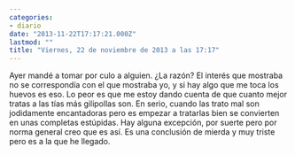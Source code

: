 ```yaml
---
categories:
- diario
date: "2013-11-22T17:17:21.000Z"
lastmod: ""
title: "Viernes, 22 de noviembre de 2013 a las 17:17"
---
```


Ayer mandé a tomar por culo a alguien. ¿La razón? El interés que mostraba no se correspondía con el que mostraba yo, y si hay algo que me toca los huevos es eso. Lo peor es que me estoy dando cuenta de que cuanto mejor tratas a las tías más gilipollas son. En serio, cuando las trato mal son jodidamente encantadoras pero es empezar a tratarlas bien se convierten en unas completas estúpidas. Hay alguna excepción, por suerte pero por norma general creo que es así. Es una conclusión de mierda y muy triste pero es a la que he llegado.
